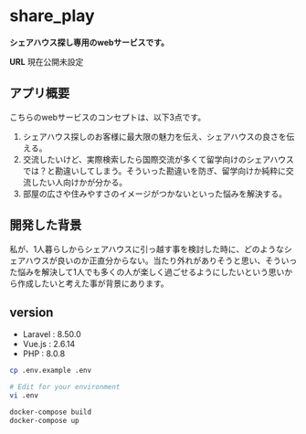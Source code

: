 # share_play

**シェアハウス探し専用のwebサービスです。**

**URL** 現在公開未設定

## アプリ概要

こちらのwebサービスのコンセプトは、以下3点です。

1. シェアハウス探しのお客様に最大限の魅力を伝え、シェアハウスの良さを伝える。
2. 交流したいけど、実際検索したら国際交流が多くて留学向けのシェアハウスでは？と勘違いしてしまう。そういった勘違いを防ぎ、留学向けか純粋に交流したい人向けかが分かる。
3. 部屋の広さや住みやすさのイメージがつかないといった悩みを解決する。

## 開発した背景
私が、1人暮らしからシェアハウスに引っ越す事を検討した時に、どのようなシェアハウスが良いのか正直分からない。当たり外れがありそうと思い、そういった悩みを解決して1人でも多くの人が楽しく過ごせるようにしたいという思いから作成したいと考えた事が背景にあります。
## version
- Laravel : 8.50.0
- Vue.js : 2.6.14
- PHP : 8.0.8

```bash
cp .env.example .env

# Edit for your environment
vi .env

docker-compose build
docker-compose up
```
